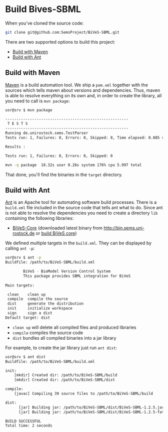 Build Bives-SBML 
=================

When you've cloned the source code:

```sh
git clone git@github.com:SemsProject/BiVeS-SBML.git
```

There are two supported options to build this project:

* [Build with Maven](#build-with-maven)
* [Build with Ant](#build-with-ant)

Build with Maven 
-----------------

[Maven](https://maven.apache.org/) is a build automation tool. We ship a `pom.xml` together with the sources which tells maven about versions and dependencies. Thus, maven is able to resolve everything on its own and, in order to create the library, all you need to call is `mvn package`:

```sh
usr@srv $ mvn package

-------------------------------------------------------
 T E S T S
-------------------------------------------------------
Running de.unirostock.sems.TestParser
Tests run: 1, Failures: 0, Errors: 0, Skipped: 0, Time elapsed: 0.085 sec

Results :

Tests run: 1, Failures: 0, Errors: 0, Skipped: 0

mvn -q package  10.32s user 0.26s system 176% cpu 5.997 total
```

That done, you'll find the binaries in the `target` directory.

Build with Ant 
---------------

[Ant](https://ant.apache.org/) is an Apache tool for automating software build processes. There is a `build.xml` file included in the source code that tells ant what to do. Since ant is not able to resolve the dependencies you need to create a directory `lib` containing the following libraries:

* [BiVeS-Core](http://sems.uni-rostock.de/trac/bives-core/wiki) (downloaded latest binary from <http://bin.sems.uni-rostock.de> or [build BiVeS core](http://sems.uni-rostock.de/trac/bives-core/wiki/BuildBivesCore))

We defined multiple targets in the `build.xml`. They can be displayed by calling `ant -p`:

```sh
usr@srv $ ant -p
Buildfile: /path/to/BiVeS-SBML/build.xml

        BiVeS - BioModel Version Control System
        This package provides SBML integration for BiVeS
    
Main targets:

 clean    clean up
 compile  compile the source
 dist     generate the distribution
 init     initialize workspace
 sign     sign a dist
Default target: dist
```

* `clean up` will delete all compiled files and produced libraries
* `compile` compiles the source code
* `dist` bundles all compiled binaries into a jar library

For example, to create the jar library just run `ant dist`:

```sh
usr@srv $ ant dist
Buildfile: /path/to/BiVeS-SBML/build.xml

init:
    [mkdir] Created dir: /path/to/BiVeS-SBML/build
    [mkdir] Created dir: /path/to/BiVeS-SBML/dist

compile:
    [javac] Compiling 39 source files to /path/to/BiVeS-SBML/build

dist:
      [jar] Building jar: /path/to/BiVeS-SBML/dist/BiVeS-SBML-1.2.5.jar
      [jar] Building jar: /path/to/BiVeS-SBML/dist/BiVeS-SBML-1.2.5-fat.jar

BUILD SUCCESSFUL
Total time: 2 seconds
```


